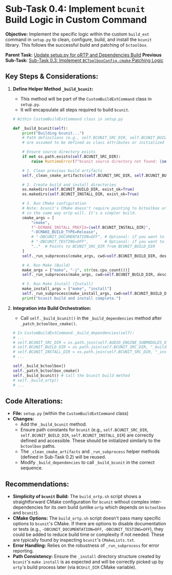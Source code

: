 # Sub-Task 0.4: Implement `bcunit` Build Logic in Custom Command

**Objective:** Implement the specific logic within the custom `build_ext` command in `setup.py` to clean, configure, build, and install the `bcunit` library. This follows the successful build and patching of `bctoolbox`.

**Parent Task:** [Update setup.py for oRTP and Dependencies Build](../task_00_setup_py_build_updates.md)
**Previous Sub-Task:** [Sub-Task 0.3: Implement `BCToolboxConfig.cmake` Patching Logic](./subtask_0.3_patch_bctoolbox_cmake.md)

## Key Steps & Considerations:

1.  **Define Helper Method `_build_bcunit`:**
    *   This method will be part of the `CustomBuildExtCommand` class in `setup.py`.
    *   It will encapsulate all steps required to build `bcunit`.
    ```python
    # Within CustomBuildExtCommand class in setup.py

    def _build_bcunit(self):
        print("Building bcunit...")
        # Path definitions (e.g., self.BCUNIT_SRC_DIR, self.BCUNIT_BUILD_DIR, self.BCUNIT_INSTALL_DIR)
        # are assumed to be defined as class attributes or initialized earlier.

        # Ensure source directory exists
        if not os.path.exists(self.BCUNIT_SRC_DIR):
            raise RuntimeError(f"bcunit source directory not found: {self.BCUNIT_SRC_DIR}")

        # 1. Clean previous build artifacts
        self._clean_cmake_artifacts(self.BCUNIT_SRC_DIR, self.BCUNIT_BUILD_DIR, self.BCUNIT_INSTALL_DIR)

        # 2. Create build and install directories
        os.makedirs(self.BCUNIT_BUILD_DIR, exist_ok=True)
        os.makedirs(self.BCUNIT_INSTALL_DIR, exist_ok=True)

        # 3. Run CMake configuration
        # Note: bcunit's CMake doesn't require pointing to bctoolbox or other complex dependencies
        # in the same way ortp will. It's a simpler build.
        cmake_args = [
            "cmake",
            f"-DCMAKE_INSTALL_PREFIX={self.BCUNIT_INSTALL_DIR}",
            "-DCMAKE_BUILD_TYPE=Release",
            # "-DBCUNIT_DOCUMENTATION=OFF", # Optional: if you want to disable docs
            # "-DBCUNIT_TESTING=OFF",       # Optional: if you want to disable tests
            ".."  # Points to BCUNIT_SRC_DIR from BCUNIT_BUILD_DIR
        ]
        self._run_subprocess(cmake_args, cwd=self.BCUNIT_BUILD_DIR, description="bcunit CMake configuration")

        # 4. Run Make (Build)
        make_args = ["make", "-j", str(os.cpu_count())]
        self._run_subprocess(make_args, cwd=self.BCUNIT_BUILD_DIR, description="bcunit build")

        # 5. Run Make Install (Install)
        make_install_args = ["make", "install"]
        self._run_subprocess(make_install_args, cwd=self.BCUNIT_BUILD_DIR, description="bcunit install")
        print("bcunit build and install complete.")
    ```

2.  **Integration into Build Orchestration:**
    *   Call `self._build_bcunit()` in the `_build_dependencies` method after `_patch_bctoolbox_cmake()`.
    ```python
    # In CustomBuildExtCommand._build_dependencies(self):
    # ...
    # self.BCUNIT_SRC_DIR = os.path.join(self.AUDIO_ENGINE_SUBMODULES_DIR, "bcunit")
    # self.BCUNIT_BUILD_DIR = os.path.join(self.BCUNIT_SRC_DIR, "_build")
    # self.BCUNIT_INSTALL_DIR = os.path.join(self.BCUNIT_SRC_DIR, "_install")
    # ...

    self._build_bctoolbox()
    self._patch_bctoolbox_cmake()
    self._build_bcunit() # Call the bcunit build method
    # self._build_ortp()
    # ...
    ```

## Code Alterations:

*   **File:** `setup.py` (within the `CustomBuildExtCommand` class)
*   **Changes:**
    *   Add the `_build_bcunit` method.
    *   Ensure path constants for `bcunit` (e.g., `self.BCUNIT_SRC_DIR`, `self.BCUNIT_BUILD_DIR`, `self.BCUNIT_INSTALL_DIR`) are correctly defined and accessible. These should be initialized similarly to the `bctoolbox` paths.
    *   The `_clean_cmake_artifacts` and `_run_subprocess` helper methods (defined in Sub-Task 0.2) will be reused.
    *   Modify `_build_dependencies` to call `_build_bcunit` in the correct sequence.

## Recommendations:

*   **Simplicity of `bcunit` Build:** The `build_ortp.sh` script shows a straightforward CMake configuration for `bcunit` without complex inter-dependencies for its own build (unlike `ortp` which depends on `bctoolbox` and `bcunit`).
*   **CMake Options:** The `build_ortp.sh` script doesn't pass many specific options to `bcunit`'s CMake. If there are options to disable documentation or tests (e.g., `-DBCUNIT_DOCUMENTATION=OFF`, `-DBCUNIT_TESTING=OFF`), they could be added to reduce build time or complexity if not needed. These are typically found by inspecting `bcunit`'s `CMakeLists.txt`.
*   **Error Handling:** Relies on the robustness of `_run_subprocess` for error reporting.
*   **Path Consistency:** Ensure the `_install` directory structure created by `bcunit`'s `make install` is as expected and will be correctly picked up by `ortp`'s build process later (via `BCUnit_DIR` CMake variable).
